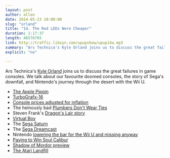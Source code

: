 ```yaml
---
layout: post
author: allen
date: 2014-05-23 10:00:00
slug: "orland"
title: "14. The Red LEDs Were Cheaper"
duration: 1:17:37
length: 46576765
link: http://traffic.libsyn.com/upupshow/upup14a.mp3
summary: "Ars Technica's Kyle Orland joins us to discuss the great failures in game consoles. We talk about our favourite doomed consoles, the story of Sega's downfall, and Nintendo's journey through the desert with the Wii U."
explicit: "no"

---
```


Ars Technica's [Kyle Orland](https://twitter.com/KyleOrl) joins us to discuss the great failures in game consoles. We talk about our favourite doomed consoles, the story of Sega's downfall, and Nintendo's journey through the desert with the Wii U.

- [The Apple Pippin](http://en.wikipedia.org/wiki/Apple_Pippin)
- [TurboGrafx-16](http://en.wikipedia.org/wiki/TurboGrafx-16)
- [Console prices adjusted for inflation](http://arstechnica.com/gaming/2013/06/are-the-ps4-and-xbox-one-really-that-expensive-historically/)
- The heinously bad [Plumbers Don't Wear Ties](http://en.wikipedia.org/wiki/Plumbers_Don't_Wear_Ties)
- Steven Frank's [Dragon's Lair story](http://stevenf.com/2014/05/21/arcade-story/)
- [Virtual Boy](http://en.wikipedia.org/wiki/Virtual_Boy)
- The [Sega Saturn](http://en.wikipedia.org/wiki/Sega_Saturn)
- The [Sega Dreamcast](http://en.wikipedia.org/wiki/Dreamcast)
- Nintendo [lowering the bar for the Wii U and missing anyway](http://arstechnica.com/gaming/2014/05/nintendo-lowers-the-bar-for-hardware-sales-misses-anyway/)
- [Paying to Win Soul Calibur](http://arstechnica.com/gaming/2014/05/dev-admits-to-valuing-pay-to-win-over-multiplayer-in-recent-soul-calibur/)
- [Shadow of Mordor preview](http://arstechnica.com/gaming/2014/05/treading-the-bloody-world-of-orcish-politics-in-middle-earth-shadow-of-mordor/)
- [The Atari Landfill](http://arstechnica.com/gaming/2014/04/digging-up-meaning-from-the-rubble-of-an-excavated-atari-landfill/)
